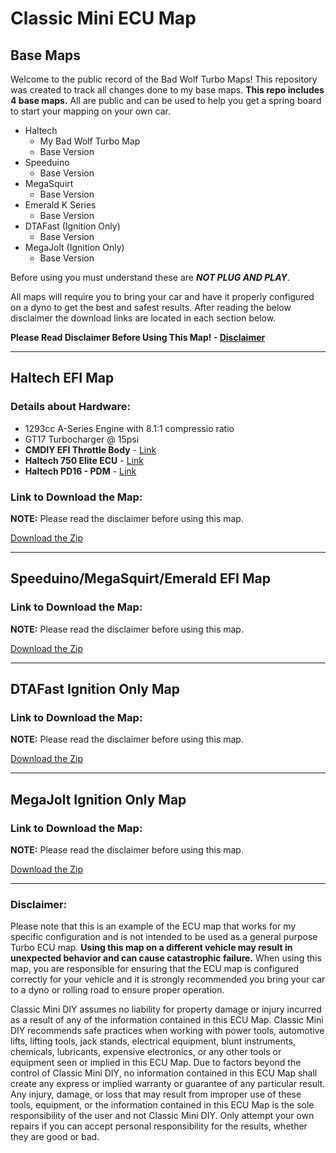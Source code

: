 # Classic Mini ECU Map
## Base Maps

Welcome to the public record of the Bad Wolf Turbo Maps! This repository was created to track all changes done to my base maps. **This repo includes 4 base maps.** All are public and can be used to help you get a spring board to start your mapping on your own car.

* Haltech
  * My Bad Wolf Turbo Map
  * Base Version
* Speeduino
  * Base Version
* MegaSquirt
  * Base Version
* Emerald K Series
  * Base Version
* DTAFast (Ignition Only)
  * Base Version
* MegaJolt (Ignition Only)
  * Base Version

Before using you must understand these are **_NOT PLUG AND PLAY_**.

All maps will require you to bring your car and have it properly configured on a dyno to get the best and safest results. After reading the below disclaimer the download links are located in each section below.

**Please Read Disclaimer Before Using This Map! - [Disclaimer](#disclaimer)**

---

## Haltech EFI Map
### Details about Hardware:

* 1293cc A-Series Engine with 8.1:1 compressio ratio
* GT17 Turbocharger @ 15psi
* **CMDIY EFI Throttle Body** - [Link](https://store.classicminidiy.com/products/efi-throttle-body-hif44-replacement)
* **Haltech 750 Elite ECU** - [Link](https://www.haltech.com/product/ht-150604-elite-750/)
* **Haltech PD16 - PDM** - [Link](https://www.haltech.com/product/ht-198201-pd16-pdm/)

### Link to Download the Map:
**NOTE:** Please read the disclaimer before using this map.

[Download the Zip](https://github.com/SomethingNew71/BadWolfTurboMap/releases)

---
## Speeduino/MegaSquirt/Emerald EFI Map

### Link to Download the Map:
**NOTE:** Please read the disclaimer before using this map.

[Download the Zip](https://github.com/SomethingNew71/BadWolfTurboMap/releases)

---
## DTAFast Ignition Only Map
### Link to Download the Map:
**NOTE:** Please read the disclaimer before using this map.

[Download the Zip](https://github.com/SomethingNew71/BadWolfTurboMap/releases)

---
## MegaJolt Ignition Only Map
### Link to Download the Map:
**NOTE:** Please read the disclaimer before using this map.

[Download the Zip](https://github.com/SomethingNew71/BadWolfTurboMap/releases)

---
### Disclaimer:

Please note that this is an example of the ECU map that works for my specific configuration and is not intended to be used as a general purpose Turbo ECU map. **Using this map on a different vehicle may result in unexpected behavior and can cause catastrophic failure.** When using this map, you are responsible for ensuring that the ECU map is configured correctly for your vehicle and it is strongly recommended you bring your car to a dyno or rolling road to ensure proper operation.

Classic Mini DIY assumes no liability for property damage or injury incurred as a result of any of the information contained in this ECU Map.  Classic Mini DIY recommends safe practices when working with power tools, automotive lifts, lifting tools, jack stands, electrical equipment, blunt instruments, chemicals, lubricants, expensive electronics, or any other tools or equipment seen or implied in this ECU Map.  Due to factors beyond the control of Classic Mini DIY, no information contained in this ECU Map shall create any express or implied warranty or guarantee of any particular result.  Any injury, damage, or loss that may result from improper use of these tools, equipment, or the information contained in this ECU Map is the sole responsibility of the user and not Classic Mini DIY. Only attempt your own repairs if you can accept personal responsibility for the results, whether they are good or bad.
